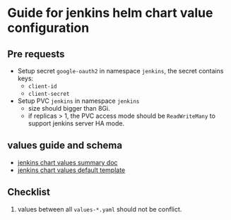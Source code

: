 Guide for jenkins helm chart value configuration
===


## Pre requests

- Setup secret `google-oauth2` in namespace `jenkins`, the secret contains keys: 
  - `client-id`
  - `client-secret`
- Setup PVC `jenkins` in namespace `jenkins`
  - size should bigger than 8Gi.
  - if replicas > 1, the PVC access mode should be `ReadWriteMany` to support jenkins server HA mode.

## values guide and schema

- [jenkins chart values summary doc](https://github.com/jenkinsci/helm-charts/blob/main/charts/jenkins/VALUES_SUMMARY.md)
- [jenkins chart values default template](https://github.com/jenkinsci/helm-charts/blob/main/charts/jenkins/values.yaml)

## Checklist

1. values between all `values-*.yaml` should not be conflict.

